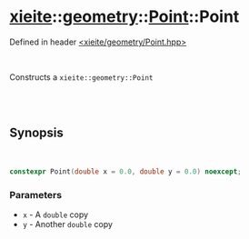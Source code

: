 # [xieite](../../../README.md)::[geometry](../../geometry.md)::[Point](../Point.md)::Point
Defined in header [<xieite/geometry/Point.hpp>](../../../include/xieite/geometry/Point.hpp)

<br/>

Constructs a `xieite::geometry::Point`

<br/><br/>

## Synopsis

<br/>

```cpp
constexpr Point(double x = 0.0, double y = 0.0) noexcept;
```
### Parameters
- `x` - A `double` copy
- `y` - Another `double` copy
